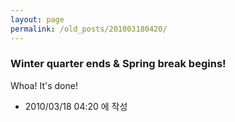 ```yaml
---
layout: page
permalink: /old_posts/201003180420/
---
```


### Winter quarter ends &amp; Spring break begins!

Whoa! It's done!



- 2010/03/18 04:20 에 작성